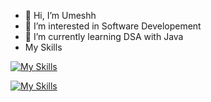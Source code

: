- 👋 Hi, I’m Umeshh
- 👀 I’m interested in Software Developement 
- 🌱 I’m currently learning DSA with Java
-   My Skills
    
[![My Skills](https://skillicons.dev/icons?i=html,css,js,react,c,&perline=5)](https://skillicons.dev)

[![My Skills](https://skillicons.dev/icons?i=java,php,rust,git,github&perline=5)](https://skillicons.dev)



<!---
umesh7711/umesh7711 is a ✨ special ✨ repository because its `README.md` (this file) appears on your GitHub profile.
You can click the Preview link to take a look at your changes.
--->
